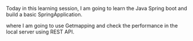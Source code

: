 Today in this learning session, I am going to learn the Java Spring boot and build a basic SpringApplication.

where I am going to use Getmapping and check the performance in the local server using REST API.
